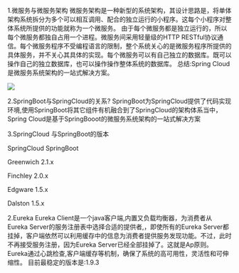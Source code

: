 1.微服务与微服务架构
微服务架构是一种新型的系统架构，其设计思路是，将单体架构系统拆分为多个可以相互调用、配合的独立运行的小程序。这每个小程序对整体系统所提供的功能就称为一个微服务。
由于每个微服务都是独立运行的，所以每个微服务都独自占用一个进程。微服务间采用轻量级的HTTP RESTful协议通信。每个微服务程序不受编程语言的限制，整个系统关心的是微服务程序所提供的具体服务，并不关心其具体的实现。每个微服务可以有自己独立的数据库。既可以操作自己的独立数据库，也可以操作操作整体系统的数据库。
总结:Spring Cloud是微服务系统架构的一站式解决方案。

![](https://i.imgur.com/nX9bUlt.png)

2.SpringBoot与SpringCloud的关系?
SpringBoot为SpringCloud提供了代码实现环境,使用SpringBoot将其它组件有机融合到了SpringCloud的架构体系当中，Spring Cloud是基于SpringBooot的微服务系统架构的一站式解决方案

3.SpringCloud 与SpringBoot的版本

SpringCloud   SpringBoot

Greenwich     2.1.x

Finchley      2.0.x

Edgware       1.5.x

Dalston       1.5.x


2.Eureka
Eureka Client是一个java客户端,内置又负载均衡器，为消费者从Eureka Server的服务注册表中选择合适的提供者,，即使所有的Eureka  Server都挂掉，客户端依然可以利用缓存中的信息为消费者提供服务发现功能。不过，此时不再接受服务注册，因为Eureka Server已经全部挂掉了。这就是Ap原则。
Eureka通过心跳检查,客户端缓存等机制，确保了系统的高可用性，灵活性和可伸缩性。
目前最稳定的版本是:1.9.3